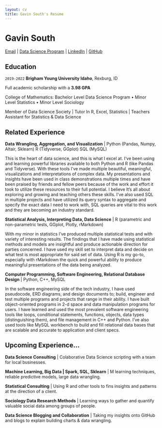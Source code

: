```yaml
---
layout: cv
title: Gavin South's Resume
---
```

# Gavin South

<div id="webaddress">
<a href="gavinsouth@msn.com">Email</a>
| <a href="https://byuidatascience.github.io/development.html">Data Science Program</a>
| <a href="https://www.linkedin.com/in/gavin-south-13564754/">LinkedIn</a>
| <a href="https://github.com/GavinSouth">GitHub</a>
</div>

<!-- https://www.monique.tech/the-art-of-markdown -->

## Education

`2019-2022`
__Brigham Young University Idaho__, Rexburg, ID

Full academic scholarship with a **3.98 GPA**

College of Mathematics: Bachelor Level Data Science Program • Minor Level Statistics • Minor Level Sociology

Member of Data Science Society | Tutor In R, Excel, Statistics | Teachers Assistant for Statistics & Data Science

## Related Experience

__Data Wrangling, Aggregation, and Visualization__ | Python (Pandas, Numpy, Altair, Sklearn) R (Tidyverse, GGplot) SQL (MySQL)

This is the heart of data science, and this is what I excel at. I’ve been using and learning powerful libraries available to both Python and R (like Pandas and Tidyverse). With these tools I’ve made multiple beautiful, meaningful, visualizations and interpretations of complex data. My presentations and insights have been used in class demonstrations multiple times and have been praised by friends and fellow peers because of the work and effort it took to utilize these resources to their full potential. I believe It’s all about exploring and growing and teaching others these skills. I’ve also used SQL in multiple projects and have utilized its query syntax to aggregate and specify the exact data I need to work with, SQL queries are vital to this work and they are becoming an industry standard.

__Statistical Analysis, Interpreting Data, Data Science__ | R (parametric and non-parametric tests, GGplot, Plotly, rMarkdown)

With my minor in statistics I’ve produced multiple statistical tests and with variety of interesting results. The findings that I have made using statistical methods and models are insightful and produce actionable direction for parties concerned. I have used my skill set to interpret data and decide on what test is most appropriate for said set of data. Using R is my go-to, especially with rMarkdown the quick and powerful ability to produce meaningful presentations of the data being analyzed.

__Computer Programming, Software Engineering, Relational Database Design__ | Python, C++, MySQL

In the software engineering side of the tech industry, I have used pseudocode, ERD diagrams, and design documents to; build, engineer and test multiple programs and projects that range in their ability. I have built object-oriented programs in 2-d space and data manipulation programs for users. I have learned and used the most prevalent software engineering tools like loops, conditional statements, functions, objects, data types (distinguishing them), and file management in C++ and Python. I’ve also used tools like MySQL workbench to build and fill relational data bases that are scalable and accurate to application and client specs.

## Upcoming Experience...

__Data Science Consulting__ | Colaborative Data Science scripting with a team for local businesses.

__Machine Learning, Big Data | Spark, SQL, Sklearn__ | M learning techniques, reliable predictive models, large data wrangling. 

__Statistical Consulting__ | Using R and other tools to fins insights and patterns at the direction of a client. 

__Sociology Data Research Methods__ | Learning ways to gather and quantify valuable social data among groups of people. 

__Data Science Blogging and Collaboration__ | Taking my insights onto GitHub and blogs to explain building charts & data wrangling.